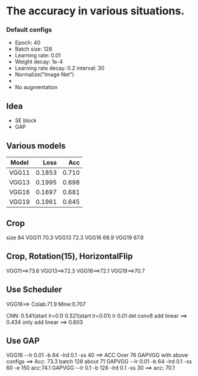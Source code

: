 # The accuracy in various situations.
### Default configs
- Epoch: 40
- Batch size: 128
- Learning rate: 0.01
- Weight decay: 1e-4
- Learning rate decay: 0.2 interval: 30
- Normalize("Image Net")
- 
- No augmentation

## Idea
- SE block
- GAP


## Various models
|  Model  |  Loss  |  Acc  |
|:-------:|-------:|------:|
| VGG11 | 0.1853 | 0.710 |
| VGG13 | 0.1995 | 0.698 |
| VGG16 | 0.1697 | 0.681 |
| VGG19 | 0.1961 | 0.645 |

## Crop
size 84
VGG11 70.3
VGG13 72.3
VGG16 68.9
VGG19 67.6

## Crop, Rotation(15), HorizontalFlip
VGG11==>73.6
VGG13==>72.3
VGG16==>72.1
VGG19==>70.7

## Use Scheduler
VGG16==> Colab:71.9 Mine:0.707

CNN: 0.541(start lr=0.1) 0.521(start lr=0.01)
lr 0.01
del conv8 add linear ==> 0.434
only add linear ==> 0.603

## Use GAP
VGG16 --lr 0.01 -b 64 -lrd 0.1 -ss 40 ==> ACC Over 76 
GAPVGG with above configs ==> Acc: 73.3
batch 128 about 71
GAPVGG --lr 0.01 -b 64 -lrd 0.1 -ss 60 -e 150 acc:74.1
GAPVGG --lr 0.1 -b 128 -lrd 0.1 -ss 30 ==> acc: 70.1
